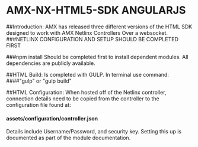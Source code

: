 # AMX-NX-HTML5-SDK ANGULARJS 
##Introduction:
AMX has released three different versions of the HTML SDK designed to work with AMX Netlinx Controllers Over a websocket.
###NETLINX CONFIGURATION AND SETUP SHOULD BE COMPLETED FIRST

###npm install
Should be completed first to install dependent modules.  All dependencies are publicly available.

##HTML Build:
Is completed with GULP.  In terminal use command:
####"gulp" or "gulp build"

##HTML Configuration:
When hosted off of the Netlinx controller, connection details need to be copied from the controller to the configuration file
found at:
#### assets/configuration/controller.json

Details include Username/Password, and security key.  Setting this up is documented as part of the module documentation.

